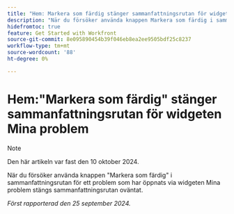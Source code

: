 ```yaml
---
title: "Hem: Markera som färdig stänger sammanfattningsrutan för widgeten Mina problem"
description: "När du försöker använda knappen Markera som färdig i sammanfattningsrutan för ett problem som har öppnats via widgeten Mina problem stängs sammanfattningsrutan oväntat."
hidefromtoc: true
feature: Get Started with Workfront
source-git-commit: 8e095890454b39f046eb8ea2ee9505bdf25c8237
workflow-type: tm+mt
source-wordcount: '88'
ht-degree: 0%

---
```



# Hem:&quot;Markera som färdig&quot; stänger sammanfattningsrutan för widgeten Mina problem

>[!NOTE]
>
>Den här artikeln var fast den 10 oktober 2024.

När du försöker använda knappen &quot;Markera som färdig&quot; i sammanfattningsrutan för ett problem som har öppnats via widgeten Mina problem stängs sammanfattningsrutan oväntat.

_Först rapporterad den 25 september 2024._
